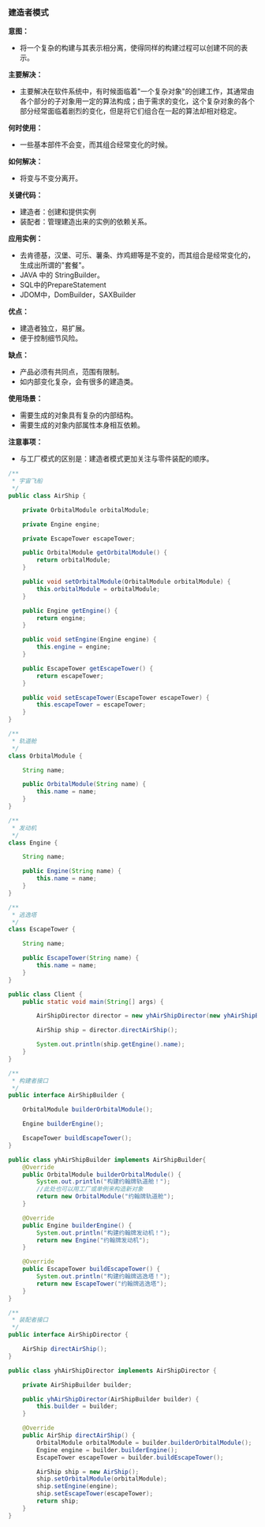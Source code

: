 ### 建造者模式

**意图：**

- 将一个复杂的构建与其表示相分离，使得同样的构建过程可以创建不同的表示。

**主要解决：**

- 主要解决在软件系统中，有时候面临着"一个复杂对象"的创建工作，其通常由各个部分的子对象用一定的算法构成；由于需求的变化，这个复杂对象的各个部分经常面临着剧烈的变化，但是将它们组合在一起的算法却相对稳定。

**何时使用：**

- 一些基本部件不会变，而其组合经常变化的时候。

**如何解决：**

- 将变与不变分离开。

**关键代码：**

- 建造者：创建和提供实例
- 装配者：管理建造出来的实例的依赖关系。

**应用实例：**

- 去肯德基，汉堡、可乐、薯条、炸鸡翅等是不变的，而其组合是经常变化的，生成出所谓的"套餐"。 
- JAVA 中的 StringBuilder。
- SQL中的PrepareStatement
- JDOM中，DomBuilder，SAXBuilder

**优点：**

- 建造者独立，易扩展。
- 便于控制细节风险。

**缺点：**

- 产品必须有共同点，范围有限制。 
- 如内部变化复杂，会有很多的建造类。

**使用场景：** 

- 需要生成的对象具有复杂的内部结构。 
- 需要生成的对象内部属性本身相互依赖。

**注意事项：**

- 与工厂模式的区别是：建造者模式更加关注与零件装配的顺序。

```java
/**
 * 宇宙飞船
 */
public class AirShip {

    private OrbitalModule orbitalModule;

    private Engine engine;

    private EscapeTower escapeTower;

    public OrbitalModule getOrbitalModule() {
        return orbitalModule;
    }

    public void setOrbitalModule(OrbitalModule orbitalModule) {
        this.orbitalModule = orbitalModule;
    }

    public Engine getEngine() {
        return engine;
    }

    public void setEngine(Engine engine) {
        this.engine = engine;
    }

    public EscapeTower getEscapeTower() {
        return escapeTower;
    }

    public void setEscapeTower(EscapeTower escapeTower) {
        this.escapeTower = escapeTower;
    }
}

/**
 * 轨道舱
 */
class OrbitalModule {

    String name;

    public OrbitalModule(String name) {
        this.name = name;
    }
}

/**
 * 发动机
 */
class Engine {

    String name;

    public Engine(String name) {
        this.name = name;
    }
}

/**
 * 逃逸塔
 */
class EscapeTower {

    String name;

    public EscapeTower(String name) {
        this.name = name;
    }
}
```

```java
public class Client {
    public static void main(String[] args) {

        AirShipDirector director = new yhAirShipDirector(new yhAirShipBuilder());

        AirShip ship = director.directAirShip();

        System.out.println(ship.getEngine().name);
    }
}
```

```java
/**
 * 构建者接口
 */
public interface AirShipBuilder {

    OrbitalModule builderOrbitalModule();

    Engine builderEngine();

    EscapeTower buildEscapeTower();
}
```

```java
public class yhAirShipBuilder implements AirShipBuilder{
    @Override
    public OrbitalModule builderOrbitalModule() {
        System.out.println("构建约翰牌轨道舱！");
        //此处也可以用工厂或单例来构造新对象
        return new OrbitalModule("约翰牌轨道舱");
    }

    @Override
    public Engine builderEngine() {
        System.out.println("构建约翰牌发动机！");
        return new Engine("约翰牌发动机");
    }

    @Override
    public EscapeTower buildEscapeTower() {
        System.out.println("构建约翰牌逃逸塔！");
        return new EscapeTower("约翰牌逃逸塔");
    }
}
```

```java
/**
 * 装配者接口
 */
public interface AirShipDirector {

    AirShip directAirShip();
}
```

```java
public class yhAirShipDirector implements AirShipDirector {

    private AirShipBuilder builder;

    public yhAirShipDirector(AirShipBuilder builder) {
        this.builder = builder;
    }

    @Override
    public AirShip directAirShip() {
        OrbitalModule orbitalModule = builder.builderOrbitalModule();
        Engine engine = builder.builderEngine();
        EscapeTower escapeTower = builder.buildEscapeTower();

        AirShip ship = new AirShip();
        ship.setOrbitalModule(orbitalModule);
        ship.setEngine(engine);
        ship.setEscapeTower(escapeTower);
        return ship;
    }
}
```

